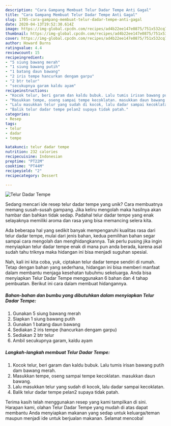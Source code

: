 ```yaml
---
description: "Cara Gampang Membuat Telur Dadar Tempe Anti Gagal"
title: "Cara Gampang Membuat Telur Dadar Tempe Anti Gagal"
slug: 1705-cara-gampang-membuat-telur-dadar-tempe-anti-gagal
date: 2020-04-13T19:52:30.614Z
image: https://img-global.cpcdn.com/recipes/ad4b22ee147e0875/751x532cq70/telur-dadar-tempe-foto-resep-utama.jpg
thumbnail: https://img-global.cpcdn.com/recipes/ad4b22ee147e0875/751x532cq70/telur-dadar-tempe-foto-resep-utama.jpg
cover: https://img-global.cpcdn.com/recipes/ad4b22ee147e0875/751x532cq70/telur-dadar-tempe-foto-resep-utama.jpg
author: Howard Burns
ratingvalue: 4.4
reviewcount: 15
recipeingredient:
- "5 siung bawang merah"
- "1 siung bawang putih"
- "1 batang daun bawang"
- "2 iris tempe hancurkan dengam garpu"
- "2 btr telur"
- "secukupnya garam kaldu ayam"
recipeinstructions:
- "Kocok telur, beri garam dan kaldu bubuk. Lalu tumis irisan bawang putih dam bawang merah."
- "Masukkan tempe, oseng sampai tempe kecoklatan. masukkan daun bawang."
- "Lalu masukkan telur yang sudah di kocok, lalu dadar sampai kecoklatan."
- "Balik telur dadar tempe pelan2 supaya tidak patah."
categories:
- Resep
tags:
- telur
- dadar
- tempe

katakunci: telur dadar tempe 
nutrition: 232 calories
recipecuisine: Indonesian
preptime: "PT22M"
cooktime: "PT44M"
recipeyield: "2"
recipecategory: Dessert

---
```



![Telur Dadar Tempe](https://img-global.cpcdn.com/recipes/ad4b22ee147e0875/751x532cq70/telur-dadar-tempe-foto-resep-utama.jpg)

Sedang mencari ide resep telur dadar tempe yang unik? Cara membuatnya memang susah-susah gampang. Jika keliru mengolah maka hasilnya akan hambar dan bahkan tidak sedap. Padahal telur dadar tempe yang enak selayaknya memiliki aroma dan rasa yang bisa memancing selera kita.



Ada beberapa hal yang sedikit banyak mempengaruhi kualitas rasa dari telur dadar tempe, mulai dari jenis bahan, kedua pemilihan bahan segar sampai cara mengolah dan menghidangkannya. Tak perlu pusing jika ingin menyiapkan telur dadar tempe enak di mana pun anda berada, karena asal sudah tahu triknya maka hidangan ini bisa menjadi suguhan spesial.


Nah, kali ini kita coba, yuk, ciptakan telur dadar tempe sendiri di rumah. Tetap dengan bahan yang sederhana, hidangan ini bisa memberi manfaat dalam membantu menjaga kesehatan tubuhmu sekeluarga. Anda bisa menyiapkan Telur Dadar Tempe menggunakan 6 bahan dan 4 tahap pembuatan. Berikut ini cara dalam membuat hidangannya.

<!--inarticleads1-->

##### Bahan-bahan dan bumbu yang dibutuhkan dalam menyiapkan Telur Dadar Tempe:

1. Gunakan 5 siung bawang merah
1. Siapkan 1 siung bawang putih
1. Gunakan 1 batang daun bawang
1. Sediakan 2 iris tempe (hancurkan dengam garpu)
1. Sediakan 2 btr telur
1. Ambil secukupnya garam, kaldu ayam




<!--inarticleads2-->

##### Langkah-langkah membuat Telur Dadar Tempe:

1. Kocok telur, beri garam dan kaldu bubuk. Lalu tumis irisan bawang putih dam bawang merah.
1. Masukkan tempe, oseng sampai tempe kecoklatan. masukkan daun bawang.
1. Lalu masukkan telur yang sudah di kocok, lalu dadar sampai kecoklatan.
1. Balik telur dadar tempe pelan2 supaya tidak patah.




Terima kasih telah menggunakan resep yang kami tampilkan di sini. Harapan kami, olahan Telur Dadar Tempe yang mudah di atas dapat membantu Anda menyiapkan makanan yang sedap untuk keluarga/teman maupun menjadi ide untuk berjualan makanan. Selamat mencoba!
